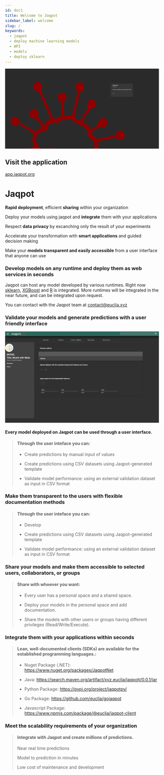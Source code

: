 ```yaml
---
id: doc1
title: Welcome to Jaqpot
sidebar_label: welcome 
slug: /
keywords:
  - jaqpot
  - deploy machine learning models
  - API
  - models
  - deploy sklearn
---
```



![Jaqpot](./assets/jaqpot-land.png)


## Visit the application

[app.jaqpot.org](https://app.jaqpot.org)


# Jaqpot


**Rapid deployment**, efficient **sharing** within your organization

Deploy your models using jaqpot and **integrate** them with your applications


Respect **data privacy** by excanching only the result of your experiments


Accelerate your transformation with **smart applications** and guided decision making


Make your **models transparent and easily accessible** from a user interface that anyone can use



### Develop models on any runtime and deploy them as web services in seconds

Jaqpot can host any model developed by various runtimes. Right now [sklearn](/docs/sklearn), [XGBoost](/docs/xgboost) and [R](/docs/r) is integrated. 
More runtimes will be integrated in the near future, and can be integrated upon request. 

You can contact with the Jaqpot team at contact@euclia.xyz


### Validate your models and generate predictions with a user friendly interface

![Jaqpot](./assets/jui.png)


#### Every model deployed on Jaqpot can be used through a user interface.


> #### Through the user inteface you can:
> - Create predictions by manual input of values
>  
> - Create predictions using CSV datasets using Jaqpot-generated template
>
> - Validate model performance: using an external validation dataset as input in CSV format


### Make them transparent to the users with flexible documentation methods

> #### Through the user inteface you can:
> - Develop
>  
> - Create predictions using CSV datasets using Jaqpot-generated template
>
> - Validate model performance: using an external validation dataset as input in CSV format



### Share your models and make them accessible to selected users, collaborators, or groups

> #### Share with whoever you want:
> - Every user has a personal space and a shared space. 
>  
> - Deploy your models in the personal space and add documentation.
>
> - Share the models with other users or groups having different privileges (Read/Write/Execute).  


### Integrate them with your applications within seconds


> #### Lean, well-documented clients (SDKs) are available for the established programming languages.:
> - Nuget Package (.NET): https://www.nuget.org/packages/JaqpotNet
>  
> - Java: https://search.maven.org/artifact/xyz.euclia/jaqpotj/0.0.1/jar 
>
> - Python Package: https://pypi.org/project/jaqpotpy/  
>
> - Go Package: https://github.com/euclia/gojaqpot 
>
> - Javascript Package: https://www.npmjs.com/package/@euclia/jaqpot-client  


### Meet the scalability requirements of your organization


> #### Integrate with Jaqpot and create millions of predictions.
> Near real time predictions
>
> Model to prediction in minutes
>
> Low cost of maintenance and development


<!-- 
You can write content using [GitHub-flavored Markdown syntax](https://github.github.com/gfm/).

## Markdown Syntax

To serve as an example page when styling markdown based Docusaurus sites.

## Headers

# H1 - Create the best documentation

## H2 - Create the best documentation

### H3 - Create the best documentation

#### H4 - Create the best documentation

##### H5 - Create the best documentation

###### H6 - Create the best documentation

---

## Emphasis

Emphasis, aka italics, with *asterisks* or _underscores_.

Strong emphasis, aka bold, with **asterisks** or __underscores__.

Combined emphasis with **asterisks and _underscores_**.

Strikethrough uses two tildes. ~~Scratch this.~~

---

## Lists

1. First ordered list item
1. Another item
   - Unordered sub-list.
1. Actual numbers don't matter, just that it's a number
   1. Ordered sub-list
1. And another item.

* Unordered list can use asterisks

- Or minuses

+ Or pluses

---

## Links

[I'm an inline-style link](https://www.google.com/)

[I'm an inline-style link with title](https://www.google.com/ "Google's Homepage")

[I'm a reference-style link][arbitrary case-insensitive reference text]

[You can use numbers for reference-style link definitions][1]

Or leave it empty and use the [link text itself].

URLs and URLs in angle brackets will automatically get turned into links. http://www.example.com/ or <http://www.example.com/> and sometimes example.com (but not on GitHub, for example).

Some text to show that the reference links can follow later.

[arbitrary case-insensitive reference text]: https://www.mozilla.org/
[1]: http://slashdot.org/
[link text itself]: http://www.reddit.com/

---

## Images

Here's our logo (hover to see the title text):

Inline-style: ![alt text](https://github.com/adam-p/markdown-here/raw/master/src/common/images/icon48.png 'Logo Title Text 1')

Reference-style: ![alt text][logo]

[logo]: https://github.com/adam-p/markdown-here/raw/master/src/common/images/icon48.png 'Logo Title Text 2'

Images from any folder can be used by providing path to file. Path should be relative to markdown file.

![img](../static/img/logo.svg)

---

## Code

```javascript
var s = 'JavaScript syntax highlighting';
alert(s);
```

```python
s = "Python syntax highlighting"
print(s)
```

```
No language indicated, so no syntax highlighting.
But let's throw in a <b>tag</b>.
```

```js {2}
function highlightMe() {
  console.log('This line can be highlighted!');
}
```

---

## Tables

Colons can be used to align columns.

| Tables        |      Are      |   Cool |
| ------------- | :-----------: | -----: |
| col 3 is      | right-aligned | \$1600 |
| col 2 is      |   centered    |   \$12 |
| zebra stripes |   are neat    |    \$1 |

There must be at least 3 dashes separating each header cell. The outer pipes (|) are optional, and you don't need to make the raw Markdown line up prettily. You can also use inline Markdown.

| Markdown | Less      | Pretty     |
| -------- | --------- | ---------- |
| _Still_  | `renders` | **nicely** |
| 1        | 2         | 3          |

---

## Blockquotes

> Blockquotes are very handy in email to emulate reply text. This line is part of the same quote.

Quote break.

> This is a very long line that will still be quoted properly when it wraps. Oh boy let's keep writing to make sure this is long enough to actually wrap for everyone. Oh, you can _put_ **Markdown** into a blockquote.

---

## Inline HTML

<dl>
  <dt>Definition list</dt>
  <dd>Is something people use sometimes.</dd>

  <dt>Markdown in HTML</dt>
  <dd>Does *not* work **very** well. Use HTML <em>tags</em>.</dd>
</dl>

---

## Line Breaks

Here's a line for us to start with.

This line is separated from the one above by two newlines, so it will be a _separate paragraph_.

This line is also a separate paragraph, but... This line is only separated by a single newline, so it's a separate line in the _same paragraph_.

---

## Admonitions

:::note

This is a note

:::

:::tip

This is a tip

:::

:::important

This is important

:::

:::caution

This is a caution

:::

:::warning

This is a warning

::: -->
